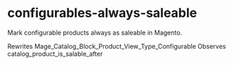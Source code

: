 configurables-always-saleable
=============================

Mark configurable products always as saleable in Magento.

Rewrites Mage_Catalog_Block_Product_View_Type_Configurable
Observes catalog_product_is_salable_after
